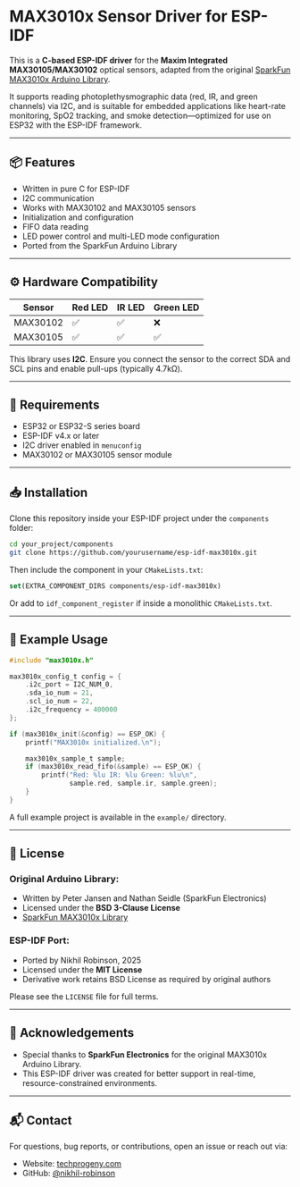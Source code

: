 # MAX3010x Sensor Driver for ESP-IDF

This is a **C-based ESP-IDF driver** for the **Maxim Integrated MAX30105/MAX30102** optical sensors, adapted from the original [SparkFun MAX3010x Arduino Library](https://github.com/sparkfun/SparkFun_MAX3010x_Sensor_Library).

It supports reading photoplethysmographic data (red, IR, and green channels) via I2C, and is suitable for embedded applications like heart-rate monitoring, SpO2 tracking, and smoke detection—optimized for use on ESP32 with the ESP-IDF framework.

---

## 📦 Features

- Written in pure C for ESP-IDF  
- I2C communication  
- Works with MAX30102 and MAX30105 sensors  
- Initialization and configuration  
- FIFO data reading  
- LED power control and multi-LED mode configuration  
- Ported from the SparkFun Arduino Library  

---

## ⚙️ Hardware Compatibility

| Sensor    | Red LED | IR LED | Green LED |
|-----------|---------|--------|-----------|
| MAX30102  | ✅       | ✅      | ❌         |
| MAX30105  | ✅       | ✅      | ✅         |

This library uses **I2C**. Ensure you connect the sensor to the correct SDA and SCL pins and enable pull-ups (typically 4.7kΩ).

---

## 🧰 Requirements

- ESP32 or ESP32-S series board  
- ESP-IDF v4.x or later  
- I2C driver enabled in `menuconfig`  
- MAX30102 or MAX30105 sensor module  

---

## 📥 Installation

Clone this repository inside your ESP-IDF project under the `components` folder:

```bash
cd your_project/components
git clone https://github.com/yourusername/esp-idf-max3010x.git
````

Then include the component in your `CMakeLists.txt`:

```cmake
set(EXTRA_COMPONENT_DIRS components/esp-idf-max3010x)
```

Or add to `idf_component_register` if inside a monolithic `CMakeLists.txt`.

---

## 🧪 Example Usage

```c
#include "max3010x.h"

max3010x_config_t config = {
    .i2c_port = I2C_NUM_0,
    .sda_io_num = 21,
    .scl_io_num = 22,
    .i2c_frequency = 400000
};

if (max3010x_init(&config) == ESP_OK) {
    printf("MAX3010x initialized.\n");

    max3010x_sample_t sample;
    if (max3010x_read_fifo(&sample) == ESP_OK) {
        printf("Red: %lu IR: %lu Green: %lu\n",
               sample.red, sample.ir, sample.green);
    }
}
```

A full example project is available in the `example/` directory.

---

## 📄 License

### Original Arduino Library:

* Written by Peter Jansen and Nathan Seidle (SparkFun Electronics)
* Licensed under the **BSD 3-Clause License**
* [SparkFun MAX3010x Library](https://github.com/sparkfun/SparkFun_MAX3010x_Sensor_Library)

### ESP-IDF Port:

* Ported by Nikhil Robinson, 2025
* Licensed under the **MIT License**
* Derivative work retains BSD License as required by original authors

Please see the `LICENSE` file for full terms.

---

## 🤝 Acknowledgements

* Special thanks to **SparkFun Electronics** for the original MAX3010x Arduino Library.
* This ESP-IDF driver was created for better support in real-time, resource-constrained environments.

---

## 📬 Contact

For questions, bug reports, or contributions, open an issue or reach out via:

* Website: [techprogeny.com](https://techprogeny.com)
* GitHub: [@nikhil-robinson](https://github.com/nikhil-robinson)

```